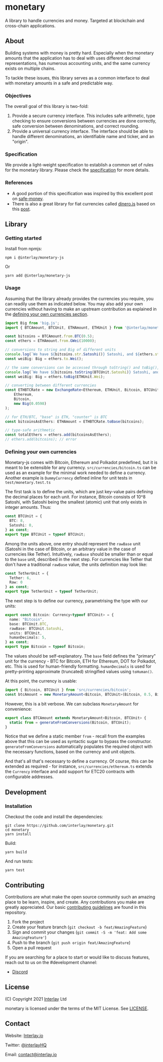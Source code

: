 # monetary

A library to handle currencies and money. Targeted at blockchain and cross-chain applications.

## About

Building systems with money is pretty hard. Especially when the monetary amounts that the application has to deal with uses different decimal representations, has numerous accounting units, and the same currency exists on multiple chains.

To tackle these issues, this library serves as a common interface to deal with monetary amounts in a safe and predictable way.

### Objectives

The overall goal of this library is two-fold:

1. Provide a secure currency interface. This includes safe arithmetic, type checking to ensure conversions between currencies are done correctly, safe conversion between denominations, and correct rounding.
2. Provide a universal currency interface. The interface should be able to handle different denominations, an identifiable name and ticker, and an "origin".

### Specification

We provide a light-weight specification to establish a common set of rules for the monetary library. Please check the [specification](docs/specification.md) for more details.

### References

- A good portion of this specification was inspired by this excellent post on [safe-money](https://ren.zone/articles/safe-money).
- There is also a great library for fiat currencies called [dinero.js](https://github.com/dinerojs/dinero.js) based on this [post](https://frontstuff.io/how-to-handle-monetary-values-in-javascript).

## Library

### Getting started

Install from npmjs:

```shell
npm i @interlay/monetary-js
```

Or

```shell
yarn add @interlay/monetary-js
```

### Usage

Assuming that the library already provides the currencies you require, you can readily use them as indicated below.
You may also add your own currencies without having to make an upstream contribution as explained in the [defining your own currencies section](#defining-your-own-currencies).

```ts
import Big from 'big.js';
import { BTCAmount, BTCUnit, ETHAmount, ETHUnit } from '@interlay/monetary-js';

const bitcoins = BTCAmount.from.BTC(0.5);
const ethers = ETHAmount.from.GWei(10000);

// conversions to string and Big of different units
console.log(`We have ${bitcoins.str.Satoshi()} Satoshi, and ${ethers.str.ETH()} whole ethers.`);
const weiBig: Big = ethers.to.Wei();

// the same conversions can be accessed through toString() and toBig(), by specifying the units
console.log(`We have ${bitcoins.toString(BTCUnit.Satoshi)} Satoshi, and ${ethers.toString(ETHUnit.ETH)} whole ethers.`);
const weiBig: Big = ethers.toBig(ETHUnit.Wei);

// converting between different currencies
const ETHBTCRate = new ExchangeRate<Ethereum, ETHUnit, Bitcoin, BTCUnit>(
    Ethereum,
    Bitcoin,
    new Big(0.0598)
);

// for ETH/BTC, "base" is ETH, "counter" is BTC
const bitcoinsAsEthers: ETHAmount = ETHBTCRate.toBase(bitcoins);

// type-safe arithmetic
const totalEthers = ethers.add(bitcoinsAsEthers);
// ethers.add(bitcoins); // error

```

### Defining your own currencies

Monetary-js comes with Bitcoin, Ethereum and Polkadot predefined, but it is meant to be extensible for any currency. `src/currencies/bitcoin.ts` can be used as an example for the minimal work needed to define a currency. Another example is `DummyCurrency` defined inline for unit tests in `test/monetary.test.ts`

The first task is to define the units, which are just key-value pairs defining the decimal places for each unit. For instance, Bitcoin consists of 10^8 Satoshi, with Satoshi being the smallest (atomic) unit that only exists in integer amounts. Thus:

```ts
const BTCUnit = {
  BTC: 8,
  Satoshi: 0,
} as const;
export type BTCUnit = typeof BTCUnit;
```

Among the units above, one entry should represent the `rawBase` unit (Satoshi in the case of Bitcoin, or an arbitrary value in the case of currencies like Tether). Intuitively, `rawBase` should be smaller than or equal to the `base` unit, described in the next step. For currencies like Tether that don't have a traditional `rawBase` value, the units definition may look like:

```ts
const TetherUnit = {
  Tether: 6,
  Raw: 0
} as const;
export type TetherUnit = typeof TetherUnit;
```

The next step is to define our currency, parametrising the type with our units:

```ts
export const Bitcoin: Currency<typeof BTCUnit> = {
  name: "Bitcoin",
  base: BTCUnit.BTC,
  rawBase: BTCUnit.Satoshi,
  units: BTCUnit,
  humanDecimals: 5,
} as const;
export type Bitcoin = typeof Bitcoin;
```

The values should be self-explanatory. The `base` field defines the "primary" unit for the currency - BTC for Bitcoin, ETH for Ethereum, DOT for Polkadot, etc. This is used for human-friendly formatting. `humanDecimals` is used for pretty-printing approximate (truncated) stringified values using `toHuman()`.

At this point, the currency is usable:

```ts
import { Bitcoin, BTCUnit } from 'src/currencies/bitcoin';
const btcAmount = new MonetaryAmount<Bitcoin, BTCUnit>(Bitcoin, 0.5, Bitcoin.units.BTC);
```

However, this is a bit verbose. We can subclass `MonetaryAmount` for convenience:

```ts
export class BTCAmount extends MonetaryAmount<Bitcoin, BTCUnit> {
  static from = generateFromConversions(Bitcoin, BTCUnit);
}
```

Notice that we define a static member `from` - recall from the examples above that this can be used as syntactic sugar to bypass the constructor. `generateFromConversions` automatically populates the required object with the necessary functions, based on the currency and unit objects.

And that's all that's necessary to define a currency. Of course, this can be extended as required - for instance, `src/currencies/ethereum.ts` extends the `Currency` interface and add support for ETC20 contracts with configurable addresses.
## Development

### Installation

Checkout the code and install the dependencies:

```shell
git clone https://github.com/interlay/monetary.git
cd monetary
yarn install
```

Build:

```shell
yarn build
```

And run tests:

```shell
yarn test
```


## Contributing

Contributions are what make the open source community such an amazing place to be learn, inspire, and create. Any contributions you make are greatly appreciated. Our basic [contributing guidelines](CONTRIBUTING.md) are found in this repository.

1. Fork the project
2. Create your feature branch (`git checkout -b feat/AmazingFeature`)
3. Sign and commit your changes (`git commit -S -m 'feat: Add some AmazingFeature'`)
4. Push to the branch (`git push origin feat/AmazingFeature`)
5. Open a pull request

If you are searching for a place to start or would like to discuss features, reach out to us on the #development channel:

- [Discord](https://discord.gg/KgCYK3MKSf)

## License

(C) Copyright 2021 [Interlay](https://www.interlay.io) Ltd

monetary is licensed under the terms of the MIT License. See [LICENSE](LICENSE).

## Contact

Website: [Interlay.io](https://www.interlay.io)

Twitter: [@interlayHQ](https://twitter.com/InterlayHQ)

Email: contact@interlay.io
